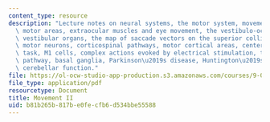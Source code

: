 ```yaml
---
content_type: resource
description: "Lecture notes on neural systems, the motor system, movement, supraspinal\
  \ motor areas, extraocular muscles and eye movement, the vestibulo-ocular reflex,\
  \ vestibular organs, the map of saccade vectors on the superior colliculus, upper\
  \ motor neurons, corticospinal pathways, motor cortical areas, center-out reaching\
  \ task, M1 cells, complex actions evoked by electrical stimulation, the final common\
  \ pathway, basal ganglia, Parkinson\u2019s disease, Huntington\u2019s disease, and\
  \ cerebellar function."
file: https://ol-ocw-studio-app-production.s3.amazonaws.com/courses/9-01-introduction-to-neuroscience-fall-2007/b81b265b817be0fecfb6d534bbe55588_15_motor2.pdf
file_type: application/pdf
resourcetype: Document
title: Movement II
uid: b81b265b-817b-e0fe-cfb6-d534bbe55588
---
```

